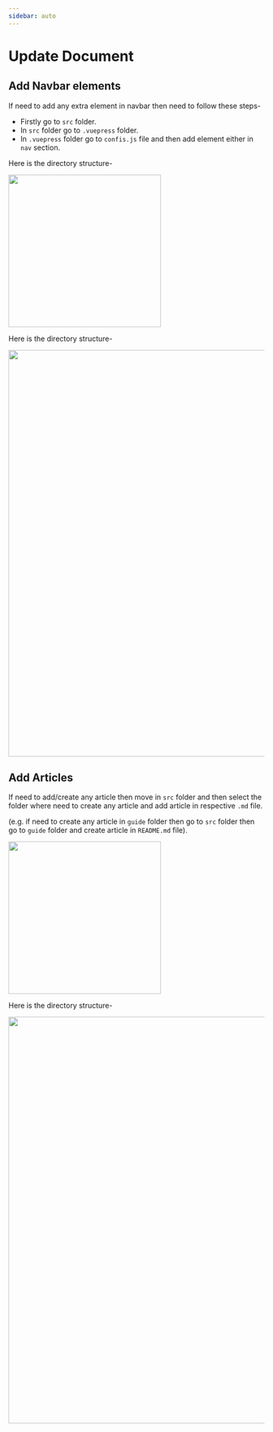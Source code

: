 ```yaml
---
sidebar: auto
---
```


# Update Document

## Add Navbar elements

If need to add any extra element in navbar then need to follow these steps-

- Firstly go to `src` folder.
- In `src` folder go to `.vuepress` folder.
- In `.vuepress` folder go to `confis.js` file and then add element either in `nav` section.

 Here is the directory structure-

 <img width="300px" src="/navbarelement.png" />

Here is the directory structure-

<img width="800px" src="/navelement.gif" />


## Add Articles

If need to add/create any article then move in `src` folder and then select the folder where need to create any article and add article in respective `.md` file.

(e.g. if need to create any article in `guide` folder then go to `src` folder then go to `guide` folder and create article in `README.md` file).

<img width="300px" src="/createarticle.png" />

Here is the directory structure-

<img width="800px" src="/addarticle.gif" />

